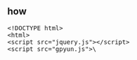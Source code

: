 <h2>how</h2>
<pre>
&lt;!DOCTYPE html&gt;
&lt;html&gt;
&lt;script src="jquery.js"&gt;&lt;/script&gt;
&lt;script src="gpyun.js"&gt;\</script&gt;
&lt;script&gt;
.........
&lt;/script&gt;
&lt;/html&gt;
</pre>
